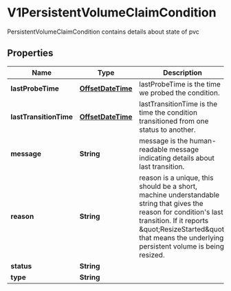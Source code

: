 

# V1PersistentVolumeClaimCondition

PersistentVolumeClaimCondition contains details about state of pvc
## Properties

Name | Type | Description | Notes
------------ | ------------- | ------------- | -------------
**lastProbeTime** | [**OffsetDateTime**](OffsetDateTime.md) | lastProbeTime is the time we probed the condition. |  [optional]
**lastTransitionTime** | [**OffsetDateTime**](OffsetDateTime.md) | lastTransitionTime is the time the condition transitioned from one status to another. |  [optional]
**message** | **String** | message is the human-readable message indicating details about last transition. |  [optional]
**reason** | **String** | reason is a unique, this should be a short, machine understandable string that gives the reason for condition&#39;s last transition. If it reports \&quot;ResizeStarted\&quot; that means the underlying persistent volume is being resized. |  [optional]
**status** | **String** |  | 
**type** | **String** |  | 



